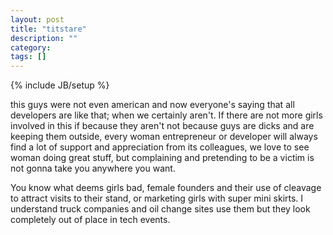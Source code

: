 ```yaml
---
layout: post
title: "titstare"
description: ""
category: 
tags: []
---
```

{% include JB/setup %}

this guys were not even american and now everyone's saying that all developers are like that; when we certainly aren't. If there are not more girls involved in this if because they aren't not because guys are dicks and are keeping them outside, every woman entrepreneur or developer will always find a lot of support and appreciation from its colleagues, we love to see woman doing great stuff, but complaining and pretending to be a victim is not gonna take you anywhere you want.

You know what deems girls bad, female founders and their use of cleavage to attract visits to their stand, or marketing girls with super mini skirts. I understand truck companies and oil change sites use them but they look completely out of place in tech events.
